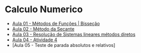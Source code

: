 # Calculo Numerico

- [Aula 01 - Métodos de Funções | Bisseção](./July_15/)
- [Aula 02 - Método da Secante](./August_5/)
- [Aula 03 - Resolução de Sistemas lineares métodos diretos](./August_12/)
- [Aula 04 - Atividade 4](./August_19/)
- [Aula 05 - Teste de parada absolutos e relativos]
